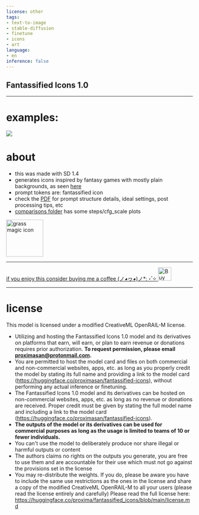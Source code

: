 ```yaml
---
license: other
tags:
- text-to-image
- stable-diffusion
- finetune
- icons
- art
language:
- en
inference: false
---
```


## Fantassified Icons 1.0

----

# examples:

[<img src="https://huggingface.co/proxima/fantassified_icons/resolve/main/v1_overview.jpg">](https://huggingface.co/proxima/fantassified_icons/blob/main/v1_overview.jpg)


# about

- this was made with SD 1.4 
- generates icons inspired by fantasy games with mostly plain backgrounds, as seen [here](https://huggingface.co/proxima/fantassified_icons/blob/main/comparisons/euler_a_steps_vs_scale.jpg)
- prompt tokens are: fantassified icon
- check the [PDF](https://huggingface.co/proxima/fantassified_icons/blob/main/fantassified_icons_v1_handbook.pdf) for prompt structure details, ideal settings, post processing tips, etc
- [comparisons folder](https://huggingface.co/proxima/fantassified_icons/tree/main/comparisons) has some steps/cfg_scale plots

<a href='https://huggingface.co/proxima/fantassified_icons/blob/main/icon_examples/chest_and_potion.png' target='_blank'><img height='100' style='border:0px;height:100px;' src='https://huggingface.co/proxima/fantassified_icons/resolve/main/icon_examples/chest_and_potion.png' border='0' alt='grass magic icon' />


----

if you enjoy this consider buying me a coffee (ノ◕ヮ◕)ノ*:・゚✧
<a href='https://ko-fi.com/S6S6FUYKY' target='_blank'><img height='36' style='border:0px;height:36px;' src='https://storage.ko-fi.com/cdn/kofi3.png?v=3' border='0' alt='Buy Me a Coffee at ko-fi.com' /></a>

----

# license
This model is licensed under a modified CreativeML OpenRAIL-M license.

* Utilizing and hosting the Fantassified Icons 1.0 model and its derivatives on platforms that earn, will earn, or plan to earn revenue or donations requires prior authorization. **To request permission, please email proximasan@protonmail.com.**
* You are permitted to host the model card and files on both commercial and non-commercial websites, apps, etc. as long as you properly credit the model by stating its full name and providing a link to the model card (https://huggingface.co/proximasan/fantassified-icons), without performing any actual inference or finetuning.
* The Fantassified Icons 1.0 model and its derivatives can be hosted on non-commercial websites, apps, etc. as long as no revenue or donations are received. Proper credit must be given by stating the full model name and including a link to the model card (https://huggingface.co/proximasan/fantassified-icons).
* **The outputs of the model or its derivatives can be used for commercial purposes as long as the usage is limited to teams of 10 or fewer individuals.**
* You can't use the model to deliberately produce nor share illegal or harmful outputs or content
* The authors claims no rights on the outputs you generate, you are free to use them and are accountable for their use which must not go against the provisions set in the license
* You may re-distribute the weights. If you do, please be aware you have to include the same use restrictions as the ones in the license and share a copy of the modified CreativeML OpenRAIL-M to all your users (please read the license entirely and carefully) Please read the full license here: https://huggingface.co/proxima/fantassified_icons/blob/main/license.md